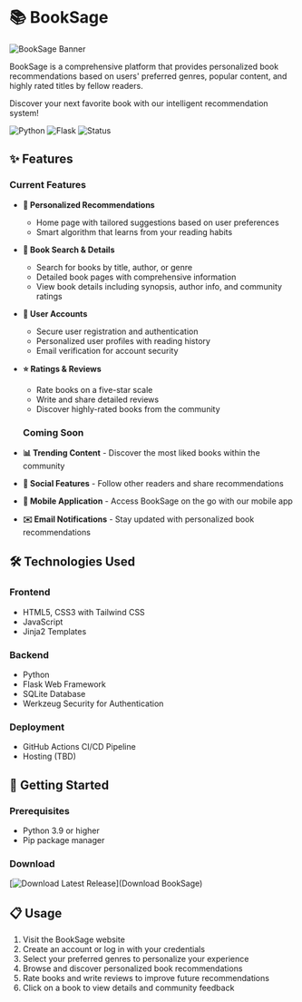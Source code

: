 # 📚 BookSage

![BookSage Banner](https://via.placeholder.com/1200x300/4F46E5/FFFFFF?text=BookSage+-+Your+Academic+Book+Community)

BookSage is a comprehensive platform that provides personalized book recommendations based on users' preferred genres, popular content, and highly rated titles by fellow readers. 

Discover your next favorite book with our intelligent recommendation system!




![Python](https://img.shields.io/badge/Python-3.9+-blue)
![Flask](https://img.shields.io/badge/Flask-2.0+-lightgrey)
![Status](https://img.shields.io/badge/Status-In%20Development-yellow)

## ✨ Features

### Current Features
- **🔮 Personalized Recommendations** 
  - Home page with tailored suggestions based on user preferences
  - Smart algorithm that learns from your reading habits

- **📖 Book Search & Details** 
  - Search for books by title, author, or genre
  - Detailed book pages with comprehensive information
  - View book details including synopsis, author info, and community ratings

- **👤 User Accounts** 
  - Secure user registration and authentication
  - Personalized user profiles with reading history
  - Email verification for account security

- **⭐ Ratings & Reviews** 
  - Rate books on a five-star scale
  - Write and share detailed reviews
  - Discover highly-rated books from the community

  ### Coming Soon
- **📊 Trending Content** - Discover the most liked books within the community
- **💬 Social Features** - Follow other readers and share recommendations
- **📱 Mobile Application** - Access BookSage on the go with our mobile app
- **✉️ Email Notifications** - Stay updated with personalized book recommendations

## 🛠️ Technologies Used

### Frontend
- HTML5, CSS3 with Tailwind CSS
- JavaScript
- Jinja2 Templates

### Backend
- Python
- Flask Web Framework
- SQLite Database
- Werkzeug Security for Authentication

### Deployment
- GitHub Actions CI/CD Pipeline
- Hosting (TBD)

## 🚀 Getting Started

### Prerequisites
- Python 3.9 or higher
- Pip package manager

### Download

[![Download Latest Release](https://img.shields.io/github/v/release/carterj7383/BookSage_?label=Download&style=for-the-badge)](Download BookSage)

## 📋 Usage

1. Visit the BookSage website
2. Create an account or log in with your credentials
3. Select your preferred genres to personalize your experience
4. Browse and discover personalized book recommendations
5. Rate books and write reviews to improve future recommendations
6. Click on a book to view details and community feedback

